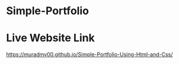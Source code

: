 # Simple-Portfolio

# Live Website Link 

https://muradmy00.github.io/Simple-Portfolio-Using-Html-and-Css/
